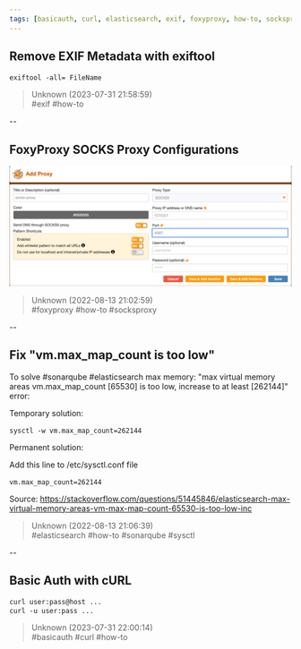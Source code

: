 ```yaml
---
tags: [basicauth, curl, elasticsearch, exif, foxyproxy, how-to, socksproxy, sonarqube, sysctl]
---
```


## Remove EXIF Metadata with exiftool

```  
exiftool -all= FileName  
```  

> Unknown (2023-07-31 21:58:59)  
> #exif #how-to

--

## FoxyProxy SOCKS Proxy Configurations

![foxy-proxy-socks-proxy-conf](/img/foxy-proxy-socks-proxy-conf.png)  

> Unknown (2022-08-13 21:02:59)  
> #foxyproxy #how-to #socksproxy

--

## Fix "vm.max_map_count is too low"

To solve #sonarqube #elasticsearch max memory: "max virtual memory areas vm.max_map_count [65530] is too low, increase to at least [262144]" error:

Temporary solution:

```  
sysctl -w vm.max_map_count=262144  
```

Permanent solution:

Add this line to /etc/sysctl.conf file  
```  
vm.max_map_count=262144  
```

Source: https://stackoverflow.com/questions/51445846/elasticsearch-max-virtual-memory-areas-vm-max-map-count-65530-is-too-low-inc  

> Unknown (2022-08-13 21:06:39)  
> #elasticsearch #how-to #sonarqube #sysctl

--

## Basic Auth with cURL

```  
curl user:pass@host ...  
curl -u user:pass ...  
```  

> Unknown (2023-07-31 22:00:14)  
> #basicauth #curl #how-to

